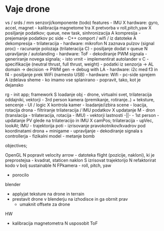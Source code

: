 # Vaje drone

vs / srds / mm
	senzorji/komponente (todo)
	features
        - IMU
            X hardware: gyro, accel, magnet
            - kalibracija magnetome`tra
            X pretvorba v roll,pitch,yaw
            X posiljanje podatkov; queue, new task, sinhronizacija
            A kompresija
            - prejemanje podatkov pc side
                - C++ comport / wifi / iz datoteke
                A dekompresija
        - trilateracija
            - hardware: mikrofon
            N zaznava pulzov (signal proc)
            - racunanje polozaja (trilateracija C)
            - posiljanje dodat v queue
        N upravljanje / autolanding
            - hardware: ToF
            - dekodiranje PWM signala
            - generiranje novega signala;
                - isto vrnit
                - implementirat autolander v C
                    - specifikacije (neutral thrust, full thrust, weight)
                    - podatki iz senzorja -> AL domain -> decision -> PWM gen -> debug with LA
            - hardware: i2c med f3 in f4
        - posiljanje prek WiFi (namesto USB)
            - hardware: Wifi
            - pc-side sprejem
	A izdelava sheme
        - ko imamo vse splanirano - popravit, tako, kot je dejansko

rg
	- init app; framework
		S loadanje obj
			- drone, virtualni svet, trilateracija oddajniki, vektorji
		- 3rd person kamera (premikanje, rotiranje..)
		+ teksture, sencenje
	- UI / logic
		X kontrola kamer
		- loadanje/izbira scene
	- loacija, rotacija drona
		- filtriranje trilateracija / IMU podatkov
		X updatanje M
			- dron (translacija - trilateracija, rotacija - IMU)
			- vektorji lastnosti -||-
	- 1st person
		- updatanje PV glede na trilateracijo in IMU
			X camPos; trilateracija
			- upVec, lookAt; IMU
	- trajektorija poti
		- izrisovanje pravokotnikov/kvadrov pod koordinatami drona
	+ minigame
		- upravljanje
			- dekodiranje signala s controllerja
		- fizikalni model
		- metanje bomb

objectives;

OpenGL
N popravit velocity arrow
    - datoteka flight (pozicije, nakloni), ki je preprostejsa - kvadrat, staticen naklon
S izrisovat trajektorijo
N refaktorirat kodo v bolj sustainable
N FPkamera - roll, pitch, yaw
- porocilo

blender
- applyjat teksture na drone in terrain
- prestavit drone v blenderju na izhodisce in ga obrnit prav
    - umaknit offsete za drone

HW
- kalibracija magnetometra
N usposobit ToF
